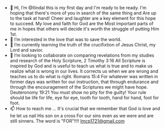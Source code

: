 - 👋 Hi, I’m @IlindaI this is my first day and I'm ready to be ready. I'm hoping that there's more of you in search of the same thing and 
Are up to the task at hand! Cheer and laughter are a key element for this hope to succeed. My love and faith for God are the
Most important parts of me in hopes that others will decide it's worth the struggle of putting Him 1st.
- 👀 I’m interested in the love that was to save the world.
- 🌱 I’m currently learning the truth of the crucifixtion of Jesus Christ, my Lord and savior.
- 💞️ I’m looking to collaborate on comparing revelations from my studies and research of the Holy Scripture,
2 Timothy 3:16 All Scripture is inspired by God and is useful to teach us what is true and to make us realize what is wrong 
in our lives. It corrects us when we are wrong and teaches us to do what is right.
Romans 15:4 For whatever was written in former days was written for our instruction, that through endurance and through the 
encouragement of the Scriptures we might have hope.
Deuteronomy 19:21 You must show no pity for the guilty! Your rule should be life for life, eye for eye, tooth for tooth, hand for hand,
foot for foot.
- 📫 How to reach me ... It's crucial that we remember that God is love and he let us nail His son on a cross
For our sins even as we were and are still sinners. The word is "FOR"!!!!
lmcp1721@gmail.com

<!---
IlindaI/IlindaI is a ✨ special ✨ repository because its `README.md` (this file) appears on your GitHub profile.
You can click the Preview link to take a look at your changes.
--->
